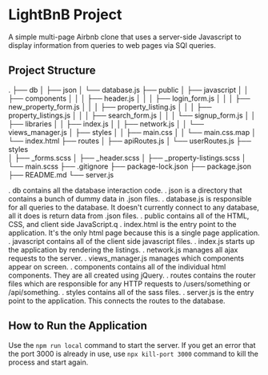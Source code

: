 # LightBnB Project

A simple multi-page Airbnb clone that uses a server-side Javascript to display information from queries to web pages via SQl queries.

## Project Structure

.
├── db
│   ├── json
│   └── database.js
├── public
│   ├── javascript
│   │   ├── components 
│   │   │   ├── header.js
│   │   │   ├── login_form.js
│   │   │   ├── new_property_form.js
│   │   │   ├── property_listing.js
│   │   │   ├── property_listings.js
│   │   │   ├── search_form.js
│   │   │   └── signup_form.js
│   │   ├── libraries
│   │   ├── index.js
│   │   ├── network.js
│   │   └── views_manager.js
│   ├── styles
│   │   ├── main.css
│   │   └── main.css.map
│   └── index.html
├── routes
│   ├── apiRoutes.js
│   └── userRoutes.js
├── styles  
│   ├── _forms.scss
│   ├── _header.scss
│   ├── _property-listings.scss
│   └── main.scss
├── .gitignore
├── package-lock.json
├── package.json
├── README.md
└── server.js


  . db contains all the database interaction code.
    . json is a directory that contains a bunch of dummy data in .json files.
    . database.js is responsible for all queries to the database. It doesn't currently connect to any database, all it does is return data from .json files.
  . public contains all of the HTML, CSS, and client side JavaScript.q
    . index.html is the entry point to the application. It's the only html page because this is a single page application.
    . javascript contains all of the client side javascript files.
        . index.js starts up the application by rendering the listings.
        . network.js manages all ajax requests to the server.
        . views_manager.js manages which components appear on screen.
        . components contains all of the individual html components. They are all created using jQuery.
  . routes contains the router files which are responsible for any HTTP requests to /users/something or /api/something.
  . styles contains all of the sass files.
  . server.js is the entry point to the application. This connects the routes to the database.

  ## How to Run the Application

  Use the `npm run local` command to start the server. If you get an error that the port 3000 is already in use, use `npx kill-port 3000` command to kill the process and start again.
